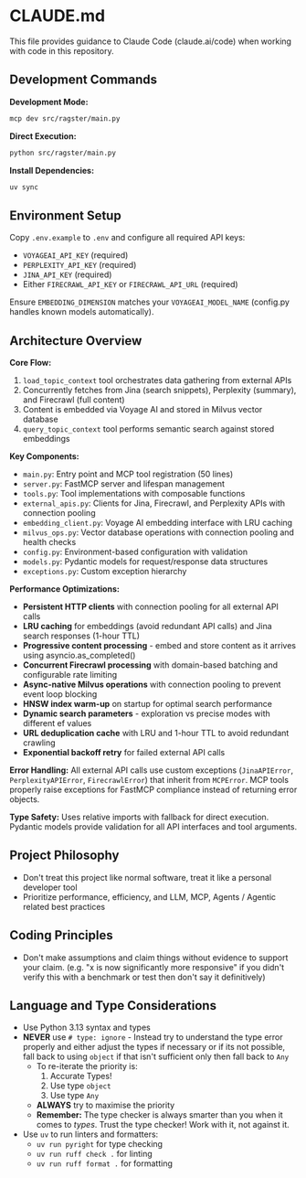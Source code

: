 # CLAUDE.md

This file provides guidance to Claude Code (claude.ai/code) when working with code in this repository.

## Development Commands

**Development Mode:**

```bash
mcp dev src/ragster/main.py
```

**Direct Execution:**

```bash
python src/ragster/main.py
```

**Install Dependencies:**

```bash
uv sync
```

## Environment Setup

Copy `.env.example` to `.env` and configure all required API keys:

- `VOYAGEAI_API_KEY` (required)
- `PERPLEXITY_API_KEY` (required)
- `JINA_API_KEY` (required)
- Either `FIRECRAWL_API_KEY` or `FIRECRAWL_API_URL` (required)

Ensure `EMBEDDING_DIMENSION` matches your `VOYAGEAI_MODEL_NAME` (config.py handles known models automatically).

## Architecture Overview

**Core Flow:**

1. `load_topic_context` tool orchestrates data gathering from external APIs
2. Concurrently fetches from Jina (search snippets), Perplexity (summary), and Firecrawl (full content)
3. Content is embedded via Voyage AI and stored in Milvus vector database
4. `query_topic_context` tool performs semantic search against stored embeddings

**Key Components:**

- `main.py`: Entry point and MCP tool registration (50 lines)
- `server.py`: FastMCP server and lifespan management
- `tools.py`: Tool implementations with composable functions
- `external_apis.py`: Clients for Jina, Firecrawl, and Perplexity APIs with connection pooling
- `embedding_client.py`: Voyage AI embedding interface with LRU caching
- `milvus_ops.py`: Vector database operations with connection pooling and health checks
- `config.py`: Environment-based configuration with validation
- `models.py`: Pydantic models for request/response data structures
- `exceptions.py`: Custom exception hierarchy

**Performance Optimizations:**

- **Persistent HTTP clients** with connection pooling for all external API calls
- **LRU caching** for embeddings (avoid redundant API calls) and Jina search responses (1-hour TTL)
- **Progressive content processing** - embed and store content as it arrives using asyncio.as_completed()
- **Concurrent Firecrawl processing** with domain-based batching and configurable rate limiting
- **Async-native Milvus operations** with connection pooling to prevent event loop blocking
- **HNSW index warm-up** on startup for optimal search performance
- **Dynamic search parameters** - exploration vs precise modes with different ef values
- **URL deduplication cache** with LRU and 1-hour TTL to avoid redundant crawling
- **Exponential backoff retry** for failed external API calls

**Error Handling:**
All external API calls use custom exceptions (`JinaAPIError`, `PerplexityAPIError`, `FirecrawlError`) that inherit from `MCPError`. MCP tools properly raise exceptions for FastMCP compliance instead of returning error objects.

**Type Safety:**
Uses relative imports with fallback for direct execution. Pydantic models provide validation for all API interfaces and tool arguments.

## Project Philosophy

- Don't treat this project like normal software, treat it like a personal developer tool
- Prioritize performance, efficiency, and LLM, MCP, Agents / Agentic related best practices

## Coding Principles

- Don't make assumptions and claim things without evidence to support your claim. (e.g. "x is now significantly more responsive" if you didn't verify this with a benchmark or test then don't say it definitively)

## Language and Type Considerations

- Use Python 3.13 syntax and types
- **NEVER** use `# type: ignore` - Instead try to understand the type error properly and either adjust the types if necessary or if its not possible, fall back to using `object` if that isn't sufficient only then fall back to `Any`
  - To re-iterate the priority is:
    1. Accurate Types!
    2. Use type `object`
    3. Use type `Any`
  - **ALWAYS** try to maximise the priority
  - **Remember:** The type checker is always smarter than you when it comes to *types*. Trust the type checker! Work with it, not against it.
- Use `uv` to run linters and formatters:
  - `uv run pyright` for type checking
  - `uv run ruff check .` for linting
  - `uv run ruff format .` for formatting
